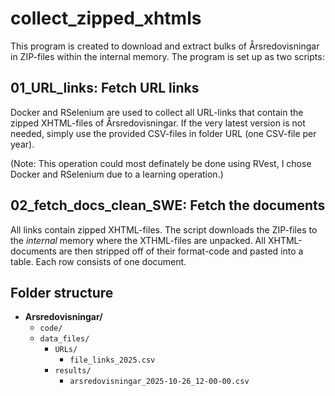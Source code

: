 # collect_zipped_xhtmls
This program is created to download and extract bulks of Årsredovisningar in ZIP-files within the internal memory. The program is set up as two scripts: 

## 01_URL_links: Fetch URL links
Docker and RSelenium are used to collect all URL-links that contain the zipped XHTML-files of Årsredovisningar. If the very latest version is not needed, simply use the provided CSV-files in folder URL (one CSV-file per year).

(Note: This operation could most definately be done using RVest, I chose Docker and RSelenium due to a learning operation.)

## 02_fetch_docs_clean_SWE: Fetch the documents
All links contain zipped XHTML-files. The script downloads the ZIP-files to the *internal* memory where the XTHML-files are unpacked. All XHTML-documents are then stripped off of their format-code and pasted into a table. Each row consists of one document.  

## Folder structure
- **Arsredovisningar/**
  - `code/`
  - `data_files/`
    - `URLs/`
      - `file_links_2025.csv`
    - `results/`
      - `arsredovisningar_2025-10-26_12-00-00.csv`

